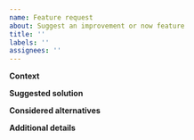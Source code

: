 ```yaml
---
name: Feature request
about: Suggest an improvement or now feature
title: ''
labels: ''
assignees: ''
---
```


**Context**
<!--Please describe a proper context-->



**Suggested solution**
<!--Tell us what you would suggest-->



**Considered alternatives**
<!--Please add any alternative solutions that you have considered-->



**Additional details**
<!--Please add context, links, reasons, screenshots, etc.-->


